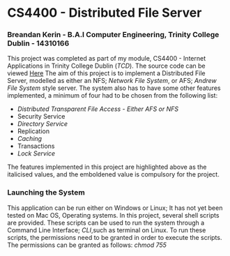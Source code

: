 # CS4400 - Distributed File Server #

### Breandan Kerin - B.A.I Computer Engineering, Trinity College Dublin - 14310166 ###

This project was completed as part of my module, CS4400 - Internet Applications in Trinity College Dublin (_TCD_).
The source code can be viewed [Here](https://bitbucket.org/Breandan96/cs4400distributedfileserver)
The aim of this project is to implement a Distributed File Server, modelled as either an NFS; _Network File System_, or AFS; _Andrew File System_
style server. The system also has to have some other features implemented, a minimum of four had to be chosen from the following list:

*    *_Distributed Transparent File Access - Either AFS or NFS_*
*    Security Service
*    _Directory Service_
*    Replication
*    _Caching_
*    Transactions
*    _Lock Service_

The features implemented in this project are highlighted above as the italicised values, and the emboldened value is compulsory
for the project.

### Launching the System ###
This application can be run either on Windows or Linux; It has not yet been tested on Mac OS, Operating systems. In this project,
several shell scripts are provided. These scripts can be used to run the system through a Command Line Interface; _CLI_,such as terminal
on Linux. To run these scripts, the permissions need to be granted in order to execute the scripts. The permissions can be granted as follows:
_chmod 755 <script name>_. The list below is the list of required commands to give permissions:
* chmod 755 install_requirements.sh
* chmod 755 launch_directory_server.sh
* chmod 755 launch_file_server.sh
* chmod 755 launch_locking_server.sh
* chmod 755 launch_client.sh

To launch the system, first give the permissions as shown abpve, then in order to run the python scripts, a commands similiar
to the following is used, *./<script name>*
The list below shows the order in which to run each of the scripts.
* ./install_requirements.sh
    * This script must be run first. It will install all of the required dependencies in order for the service to run, installing
    all requirements from the *requirements.txt* file.
* ./launch_directory_server.sh
    * This script will run the directory server script. It is run on the URL "http://127.0.0.1:46666"
* ./launch_locking_server.sh
    * this script runs the locking server.This and the file server scripts can be run interchangeably. This script runs the locking
    server on the URL "http://127.0.0.1:46667".
* ./launch_file_server.sh <number_of_servers_to_spawn>
    * this script runs up a series of file serves. For this file, the number of file serves to spawn must be specified in the
    <number_of_servers_to_spawn>. Here, the first file server will be hosted on port "46668",  and every subsequent file server spawned
    will be hosted on the incremented value of the previous; ie 46668, 46669 etc etc.
    hence the URL for the servers will similar to "http://127.0.0.1:46668"
* ./launch_client.sh
    * This script will spawn up a single client. To spawn multiple clients, this script will need to be run multiple times. This is
    because each client will be required to input values for file names etc while in use, and would simply cause confusion if they were
    all run on the same window.

### Additional Notes on this project ###
* Originally, I had implemented this project using Sockets; instead of Flask and restful-flask, for my means of communications between
  each of my services I was running; ie between a client and a file server etc. It was only when I had implemented the file server and
  client and had nearly finished work on the directory server, did I come to terms and realise the error of my ways and I began implementing
  this with flask and flaskrest-ful. Changing to rest was a great idea, as it simplified my approach significantly and I no longer needed
  to worry about implementing sockets and handling them and threads between multiple services.
* The commit where I scraped the socket and threads approach can be found
[Here](https://bitbucket.org/Breandan96/cs4400distributedfileserver/commits/805aa84afbe567bdebfe1bca356f20b246f3eae5)

### Languages, Dependencies etc ###
The list of dependencies and requirements are highlighted below. This project uses the Python 2.7 project interpreter.
The list of requirements are contained within _requirements.txt_ file. This list are then downloaded and installed using the
_pip install --user -r requirements.txt_ command in the *install_requirements.sh* file.
* Flask
* flask-restful 
* requests
In order to work effectively with this project, a basic understanding of JSON would be beneficial due to the data being stored and
transferred between the classes are in JSON format, since it is the default data transfer method in Flask.
* a good working knowledge of JSON is also advantageous


## Distributed Transparent File Access ##
This system was modelled after the NFS system. the system can support multiple clients and multiple servers.For this, a
client was written up that made use of a client API, which had the 'brains' of the clients abstracted from the client.
A file server was also implemented as a RESTful server that could be written to and read from by a client. 

### Client and Client Library ###
The file being run here is the client.py. It acts as an interface to the clientApi.py file. Here, the client is able to
make decisions for files stored locally and on a file server. Using the CliantApi, the client is able to:
*	read from the file server, write to the file server, 
*	Create a file that is stored locally and is also pushed to the server containing the data "First Time file is
 opened.... Edit me!".

### File Server ### 
The file servers are implemented as a flat-file style system, where the files are stored in the file server without any
deeper directories used. The file server directories are named using the file servers 'file_server_id' appended to 'Server
'; ie, 'Server0/' etcThe file servers directory is created when the file server starts up, and is prescribed a
file_server_id by the directory server.

All files stored on a file server follow a simple name & numerical naming system such as 0.txt -

The server accepts get() and post() requests from all clients that are connected and know the servers IP and port
number. It can be reached at any available host address and port specified by the user, which are provided as sys.argv[0] and sys.argv[1].
For the client to communicate with the file server, it must first communicate with the directory server, which will be discussed below.

*    A client that wishes to read a remote copy of a file from a file server will need to send a get() request. The client must provide
JSON parameters:
*        'file_id': file_id
*        'file_server_id': file_server_id
*    A client wishing to write to a remote copy of a file will send a post() request. The client must provide JSON parameters:
*        'file_id': file_id
*        'data': data

NOTE: There is no versioning in that any files written to on the server is overwritten
The file servers are hosted on ports 5001, 5002 etc etc, which are passed in as environment variables at run time.

### Directory Server ###
The directory server must be started of first, as the file server and locking server need to register themselves with it.
the directory server is located at the default address: 'http://127.0.0.1:5000'.  The Directory Server acts as a management server
for the entire distributed file system. The Directory server maintains a record of the mappings of the client names and file mappings.
The Directory server takes in a request by a client, and checks whether the file the client has requested exists on the file server
If the file exists, the directory server returns the ip and port number of the file server to the client, where the client can
make communications with the file server. The same works for a write operation also, but if the file doesnt exist on a file server,
the round robin protocol is used to assign the file to a file server, that has the least files stored on it.

The directory server also performs the following:
* acts a registration system as mentinoed above for the file server and lock server
* performs a load balancing on the file servers by means of Round-Robin. The directory server will forward the file onto
the least loaded file server

### Caching ###
Each client has its own cache implemented as a caching object. The cache is implemented using Least Recently Used policy,
where each file is stored with a time-date stamp, and the file that was accessed least recently is evicted.
Everytime a file is read from a file server, it is added to the cache, with its time date stamp.
The cache can store currently 3 files simply for the point of illustration, to increase the number of files that the cache
can store, simply increase the size of MAX_SIZE_OF_CACHE.



